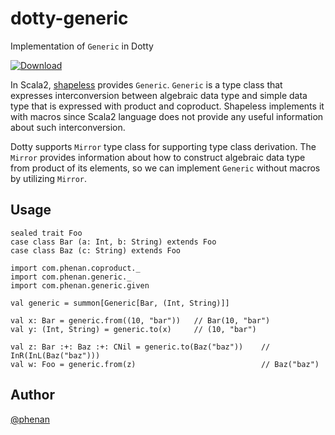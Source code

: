 # dotty-generic
Implementation of `Generic` in Dotty

[ ![Download](https://api.bintray.com/packages/phenan/maven/dotty-generic/images/download.svg) ](https://bintray.com/phenan/maven/dotty-generic/_latestVersion)

In Scala2, [shapeless](https://github.com/milessabin/shapeless) provides `Generic`.
`Generic` is a type class that expresses interconversion between algebraic data type and simple data type that is expressed with product and coproduct.
Shapeless implements it with macros since Scala2 language does not provide any useful information about such interconversion.

Dotty supports `Mirror` type class for supporting type class derivation.
The `Mirror` provides information about how to construct algebraic data type from product of its elements, so we can implement `Generic` without macros by utilizing `Mirror`.

## Usage

```
sealed trait Foo
case class Bar (a: Int, b: String) extends Foo
case class Baz (c: String) extends Foo

import com.phenan.coproduct._
import com.phenan.generic._
import com.phenan.generic.given

val generic = summon[Generic[Bar, (Int, String)]]

val x: Bar = generic.from((10, "bar"))   // Bar(10, "bar")
val y: (Int, String) = generic.to(x)     // (10, "bar")

val z: Bar :+: Baz :+: CNil = generic.to(Baz("baz"))    // InR(InL(Baz("baz")))
val w: Foo = generic.from(z)                            // Baz("baz")
```

## Author
[@phenan](https://twitter.com/phenan)
